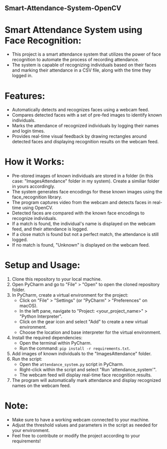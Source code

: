 ## Smart-Attendance-System-OpenCV

# Smart Attendance System using Face Recognition:
- This project is a smart attendance system that utilizes the power of face recognition to automate the process of recording attendance.
- The system is capable of recognizing individuals based on their faces and marking their attendance in a CSV file, along with the time they logged in.

# Features:
- Automatically detects and recognizes faces using a webcam feed.
- Compares detected faces with a set of pre-fed images to identify known individuals.
- Marks the attendance of recognized individuals by logging their names and login times.
- Provides real-time visual feedback by drawing rectangles around detected faces and displaying recognition results on the webcam feed.
  
# How it Works:
- Pre-stored images of known individuals are stored in a folder (in this case: "ImagesAttendance" folder in my system). 
  Create a similiar folder in yours accordingly.
- The system generates face encodings for these known images using the face_recognition library.
- The program captures video from the webcam and detects faces in real-time using OpenCV.
- Detected faces are compared with the known face encodings to recognize individuals.
- If a match is found, the individual's name is displayed on the webcam feed, and their attendance is logged.
- If a close match is found but not a perfect match, the attendance is still logged.
- If no match is found, "Unknown" is displayed on the webcam feed.

# Setup and Usage:
1. Clone this repository to your local machine.
2. Open PyCharm and go to "File" > "Open" to open the cloned repository folder.
3. In PyCharm, create a virtual environment for the project:
   - Click on "File" > "Settings" (or "PyCharm" > "Preferences" on macOS).
   - In the left pane, navigate to "Project: <your_project_name>" > "Python Interpreter".
   - Click on the gear icon and select "Add" to create a new virtual environment.
   - Choose the location and base interpreter for the virtual environment.
4. Install the required dependencies:
   - Open the terminal within PyCharm.
   - Run the command: `pip install -r requirements.txt`.
5. Add images of known individuals to the "ImagesAttendance" folder.
6. Run the script:
   - Open the `attendance_system.py` script in PyCharm.
   - Right-click within the script and select "Run 'attendance_system'".
   - The webcam feed will display real-time face recognition results.
7. The program will automatically mark attendance and display recognized names on the webcam feed.

# Note:
- Make sure to have a working webcam connected to your machine.
- Adjust the threshold values and parameters in the script as needed for your environment.
- Feel free to contribute or modify the project according to your requirements!
